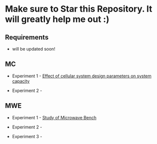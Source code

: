# Make sure to Star this Repository. It will greatly help me out :)

## Requirements

 - will be updated soon!

## MC

 - Experiment 1 - [Effect of cellular system design parameters on system capacity](/MC/Exp-1/)

 - Experiment 2 - 



## MWE

- Experiment 1 - [Study of Microwave Bench](/MWE/Exp-1/)

- Experiment 2 - 

- Experiment 3 - 
